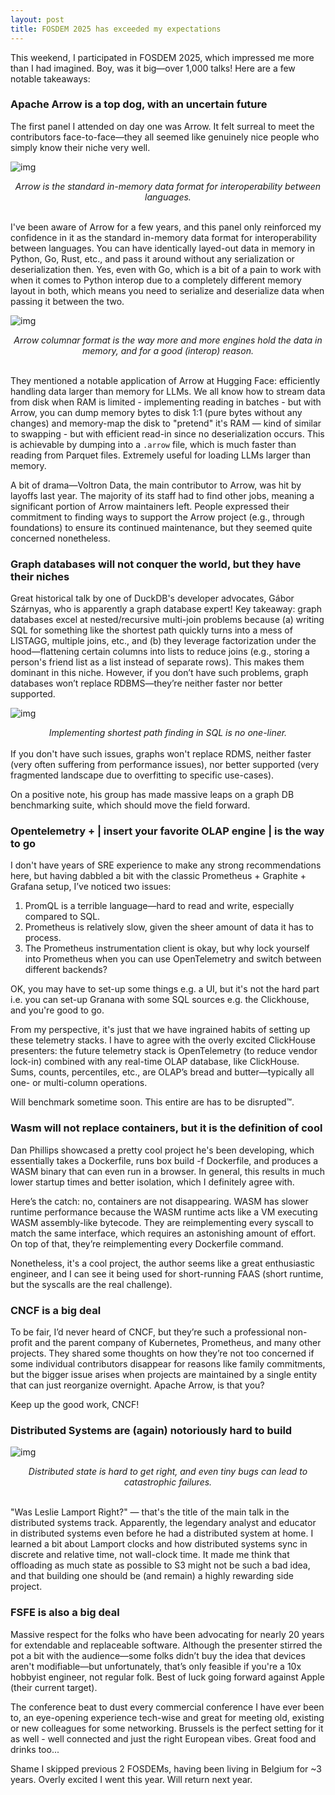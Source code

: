 ```yaml
---
layout: post
title: FOSDEM 2025 has exceeded my expectations
---
```

This weekend, I participated in FOSDEM 2025, which impressed me more than I had imagined. Boy, was it big—over 1,000 talks! Here are a few notable takeaways:

### Apache Arrow is a top dog, with an uncertain future
The first panel I attended on day one was Arrow. It felt surreal to meet the contributors face-to-face—they all seemed like genuinely nice people who simply know their niche very well.

![img](/assets/IMG_2337.jpg)
<center><i>Arrow is the standard in-memory data format for interoperability between languages.</i></center>

<br />

I've been aware of Arrow for a few years, and this panel only reinforced my confidence in it as the standard in-memory data format for interoperability between languages. You can have identically layed-out data in memory in Python, Go, Rust, etc., and pass it around without any serialization or deserialization then. Yes, even with Go, which is a bit of a pain to work with when it comes to Python interop due to a completely different memory layout in both, which means you need to serialize and deserialize data when passing it between the two.

![img](/assets/IMG_2336.jpg)
<center><i>Arrow columnar format is the way more and more engines hold the data in memory, and for a good (interop) reason.</i></center>

<br />

They mentioned a notable application of Arrow at Hugging Face: efficiently handling data larger than memory for LLMs. We all know how to stream data from disk when RAM is limited - implementing reading in batches - but with Arrow, you can dump memory bytes to disk 1:1 (pure bytes without any changes) and memory-map the disk to "pretend" it's RAM — kind of similar to swapping - but with efficient read-in since no deserialization occurs. This is achievable by dumping into a `.arrow` file, which is much faster than reading from Parquet files. Extremely useful for loading LLMs larger than memory.

A bit of drama—Voltron Data, the main contributor to Arrow, was hit by layoffs last year. The majority of its staff had to find other jobs, meaning a significant portion of Arrow maintainers left. People expressed their commitment to finding ways to support the Arrow project (e.g., through foundations) to ensure its continued maintenance, but they seemed quite concerned nonetheless.

### Graph databases will not conquer the world, but they have their niches
Great historical talk by one of DuckDB's developer advocates, Gábor Szárnyas, who is apparently a graph database expert! Key takeaway: graph databases excel at nested/recursive multi-join problems because (a) writing SQL for something like the shortest path quickly turns into a mess of LISTAGG, multiple joins, etc., and (b) they leverage factorization under the hood—flattening certain columns into lists to reduce joins (e.g., storing a person's friend list as a list instead of separate rows). This makes them dominant in this niche. However, if you don’t have such problems, graph databases won’t replace RDBMS—they’re neither faster nor better supported.

![img](/assets/image-4.png)
<center><i>Implementing shortest path finding in SQL is no one-liner.</i></center>

<br />
If you don't have such issues, graphs won't replace RDMS, neither faster (very often suffering from performance issues), nor better supported (very fragmented landscape due to overfitting to specific use-cases).

On a positive note, his group has made massive leaps on a graph DB benchmarking suite, which should move the field forward.

### Opentelemetry + | insert your favorite OLAP engine | is the way to go
I don't have years of SRE experience to make any strong recommendations here, but having dabbled a bit with the classic Prometheus + Graphite + Grafana setup, I’ve noticed two issues:

1. PromQL is a terrible language—hard to read and write, especially compared to SQL.
1. Prometheus is relatively slow, given the sheer amount of data it has to process.
1. The Prometheus instrumentation client is okay, but why lock yourself into Prometheus when you can use OpenTelemetry and switch between different backends?

OK, you may have to set-up some things e.g. a UI, but it's not the hard part i.e. you can set-up Granana with some SQL sources e.g. the Clickhouse, and you're good to go.

From my perspective, it's just that we have ingrained habits of setting up these telemetry stacks. I have to agree with the overly excited ClickHouse presenters: the future telemetry stack is OpenTelemetry (to reduce vendor lock-in) combined with any real-time OLAP database, like ClickHouse. Sums, counts, percentiles, etc., are OLAP’s bread and butter—typically all one- or multi-column operations.

Will benchmark sometime soon. This entire are has to be disrupted™.

### Wasm will not replace containers, but it is the definition of cool
Dan Phillips showcased a pretty cool project he's been developing, which essentially takes a Dockerfile, runs box build -f Dockerfile, and produces a WASM binary that can even run in a browser. In general, this results in much lower startup times and better isolation, which I definitely agree with.

Here’s the catch: no, containers are not disappearing. WASM has slower runtime performance because the WASM runtime acts like a VM executing WASM assembly-like bytecode. They are reimplementing every syscall to match the same interface, which requires an astonishing amount of effort. On top of that, they’re reimplementing every Dockerfile command.

Nonetheless, it's a cool project, the author seems like a great enthusiastic engineer, and I can see it being used for short-running FAAS (short runtime, but the syscalls are the real challenge).

### CNCF is a big deal
To be fair, I’d never heard of CNCF, but they’re such a professional non-profit and the parent company of Kubernetes, Prometheus, and many other projects. They shared some thoughts on how they’re not too concerned if some individual contributors disappear for reasons like family commitments, but the bigger issue arises when projects are maintained by a single entity that can just reorganize overnight. Apache Arrow, is that you?

Keep up the good work, CNCF!

### Distributed Systems are (again) notoriously hard to build

![img](/assets/IMG_2339.jpg)
<center><i>Distributed state is hard to get right, and even tiny bugs can lead to catastrophic failures.</i></center>

<br />

"Was Leslie Lamport Right?" — that's the title of the main talk in the distributed systems track. Apparently, the legendary analyst and educator in distributed systems even before he had a distributed system at home. I learned a bit about Lamport clocks and how distributed systems sync in discrete and relative time, not wall-clock time. It made me think that offloading as much state as possible to S3 might not be such a bad idea, and that building one should be (and remain) a highly rewarding side project.

### FSFE is also a big deal
Massive respect for the folks who have been advocating for nearly 20 years for extendable and replaceable software. Although the presenter stirred the pot a bit with the audience—some folks didn’t buy the idea that devices aren't modifiable—but unfortunately, that’s only feasible if you're a 10x hobbyist engineer, not regular folk. Best of luck going forward against Apple (their current target).

The conference beat to dust every commercial conference I have ever been to, an eye-opening experience tech-wise and great for meeting old, existing or new colleagues for some networking. Brussels is the perfect setting for it as well - well connected and just the right European vibes. Great food and drinks too...

Shame I skipped previous 2 FOSDEMs, having been living in Belgium for ~3 years. Overly excited I went this year. Will return next year.
